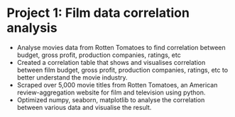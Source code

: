 # Project 1: Film data correlation analysis
* Analyse movies data from Rotten Tomatoes to find correlation between budget, gross profit, production companies, ratings, etc
* Created a correlation table that shows and visualises correlation between film budget, gross profit, production companies, ratings, etc to better understand the movie industry.
* Scraped over 5,000 movie titles from Rotten Tomatoes, an American review-aggregation website for film and television using python.
* Optimized numpy, seaborn, matplotlib to analyse the correlation between various data and visualise the result.




